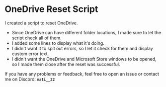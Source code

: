 # OneDrive Reset Script
I created a script to reset OneDrive.
- Since OneDrive can have different folder locations, I made sure to let the script check all of them.
- I added some lines to display what it's doing.
- I didn't want it to spit out errors, so I let it check for them and display custom error text.
- I didn't want the OneDrive and Microsoft Store windows to be opened, so I made them close after the reset was successful.

If you have any problems or feedback, feel free to open an issue or contact me on Discord: **`mati__22`**